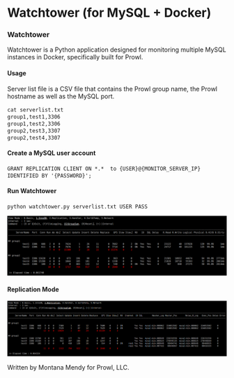 Watchtower (for MySQL + Docker)
======================

### Watchtower
Watchtower is a Python application designed for monitoring multiple MySQL instances in Docker, specifically built for Prowl.


#### Usage

Server list file is a CSV file that contains the Prowl group name, the Prowl hostname as well as the MySQL port.
```
cat serverlist.txt
group1,test1,3306
group1,test2,3306
group2,test3,3307
group2,test4,3307
```
#### Create a MySQL user account 
````
GRANT REPLICATION CLIENT ON *.*  to {USER}@{MONITOR_SERVER_IP} IDENTIFIED BY '{PASSWORD}';
````
#### Run Watchtower
````
python watchtower.py serverlist.txt USER PASS
````

![Mode_InnoDB](screenshots/screenshot1.png "InnoDB Mode")
#### Replication Mode
![Mode_Replication](screenshots/screenshot2.png "Replication Mode")

Written by Montana Mendy for Prowl, LLC.
